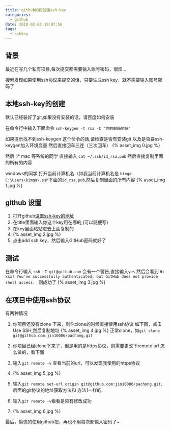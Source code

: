 ```yaml
---
title: github如何创建ssh-key
categories:
  - github
date: 2018-02-03 19:07:56
tags:
  - sshkey
---
```

## 背景
最近在写几个私有项目,每次提交都需要输入账号密码，很烦...

搜索发现如果使用ssh协议来提交的话，只要生成ssh key，就不需要输入账号密码了

## 本地ssh-key的创建

默认已经装好了git,如果没有安装的话，请百度如何安装

在命令行中输入下面命令
`ssh-keygen -t rsa -C "你的邮箱地址"`

如果提示找不到ssh-keygen 这个命令的话,请检查是否有安装git 以及是否要ssh-keygen加入环境变量
然后直接回车三连（三次回车）
{% asset_img 0.jpg  %}

然后 li* mac 等系统的同学 直接输入
`cat ~/.ssh/id_rsa.pub` 然后直接复制里面的所有的内容

windows的同学,打开当前计算机名（如我当前计算机名是 `kimga`
`C:\Users\kimga\.ssh`下面的`id_rsa.pub`,然后复制里面的所有内容
{% asset_img 1.jpg  %}

## github 设置
1. 打开github[设置ssh-key的地址](https://github.com/settings/ssh/new)
2. 在title里面输入你这个key用在哪的,(可以随便写)
3. 在key里面粘贴进去上面复制的
4. {% asset_img 2.jpg  %}
5. 点击add ssh key，然后输入GitHub密码就好了

## 测试
在命令行输入
`ssh -T git@github.com`
会有一个警告,直接输入`yes`
然后会看到 `Hi xxx! You've successfully authenticated, but GitHub does not provide shell access.
`
则成功了
{% asset_img 3.jpg  %}

## 在项目中使用ssh协议
有两种情况
1. 你项目还没有clone 下来，则你clone的时候直接使用ssh协议
如下图，点击Use SSH,然后复制地址
{% asset_img 4.jpg  %}
正常clone，如`git clone git@github.com:jin10086/pachong.git`

2. 你项目已经clone下来了，但是用的是https协议，则需要更改下remote url
怎么做的，看下面
  1. 输入`git remote -v` 查看当前的url，可以发现我使用的https协议
  2. {% asset_img 5.jpg  %}
  3. 输入`git remote set-url origin git@github.com:jin10086/pachong.git`,后面的git协议的地址获取方法和 方法1一样的.
  4. 输入`git remote -v`看看是否有修改成功
  5. {% asset_img 6.jpg  %}

最后，愉快的使用github把，再也不用每次都输入密码了~